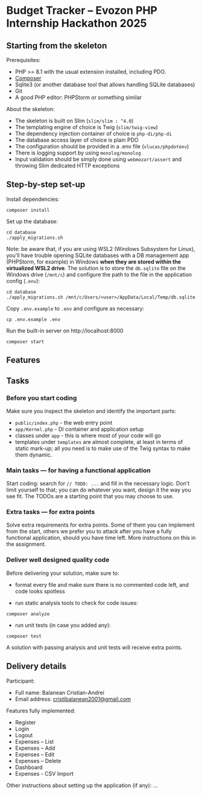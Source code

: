 # Budget Tracker – Evozon PHP Internship Hackathon 2025

## Starting from the skeleton

Prerequisites:

- PHP >= 8.1 with the usual extension installed, including PDO.
- [Composer](https://getcomposer.org/download)
- Sqlite3 (or another database tool that allows handling SQLite databases)
- Git
- A good PHP editor: PHPStorm or something similar

About the skeleton:

- The skeleton is built on Slim (`slim/slim : ^4.0`)
- The templating engine of choice is Twig (`slim/twig-view`)
- The dependency injection container of choice is `php-di/php-di`
- The database access layer of choice is plain PDO
- The configuration should be provided in a .env file (`vlucas/phpdotenv`)
- There is logging support by using `monolog/monolog`
- Input validation should be simply done using `webmozart/assert` and throwing Slim dedicated HTTP exceptions

## Step-by-step set-up

Install dependencies:

```
composer install
```

Set up the database:

```
cd database
./apply_migrations.sh
```

Note: be aware that, if you are using WSL2 (Windows Subsystem for Linux), you'll have trouble opening SQLite databases
with a DB management app (PHPStorm, for example) in Windows **when they are stored within the virtualized WSL2 drive**.
The solution is to store the `db.sqlite` file on the Windows drive (`/mnt/c`) and configure the path to the file in the
application config (`.env`):

```
cd database
./apply_migrations.sh /mnt/c/Users/<user>/AppData/Local/Temp/db.sqlite
```

Copy `.env.example` to `.env` and configure as necessary:

```
cp .env.example .env
```

Run the built-in server on http://localhost:8000

```
composer start
```

## Features

## Tasks

### Before you start coding

Make sure you inspect the skeleton and identify the important parts:

- `public/index.php` - the web entry point
- `app/Kernel.php` - DI container and application setup
- classes under `app` - this is where most of your code will go
- templates under `templates` are almost complete, at least in terms of static mark-up; all you need is to make use of
  the Twig syntax to make them dynamic.

### Main tasks — for having a functional application

Start coding: search for `// TODO: ...` and fill in the necessary logic. Don't limit yourself to that; you can do
whatever you want, design it the way you see fit. The TODOs are a starting point that you may choose to use.

### Extra tasks — for extra points

Solve extra requirements for extra points. Some of them you can implement from the start, others we prefer you to attack
after you have a fully functional application, should you have time left. More instructions on this in the assignment.

### Deliver well designed quality code

Before delivering your solution, make sure to:

- format every file and make sure there is no commented code left, and code looks spotless

- run static analysis tools to check for code issues:

```
composer analyze
```

- run unit tests (in case you added any):

```
composer test
```

A solution with passing analysis and unit tests will receive extra points.

## Delivery details

Participant:
- Full name: Balanean Cristian-Andrei
- Email address: cristibalanean2001@gmail.com

Features fully implemented:
- Register
- Login 
- Logout
- Expenses – List 
- Expenses – Add 
- Expenses – Edit 
- Expenses – Delete 
- Dashboard 
- Expenses - CSV Import

Other instructions about setting up the application (if any): ...
